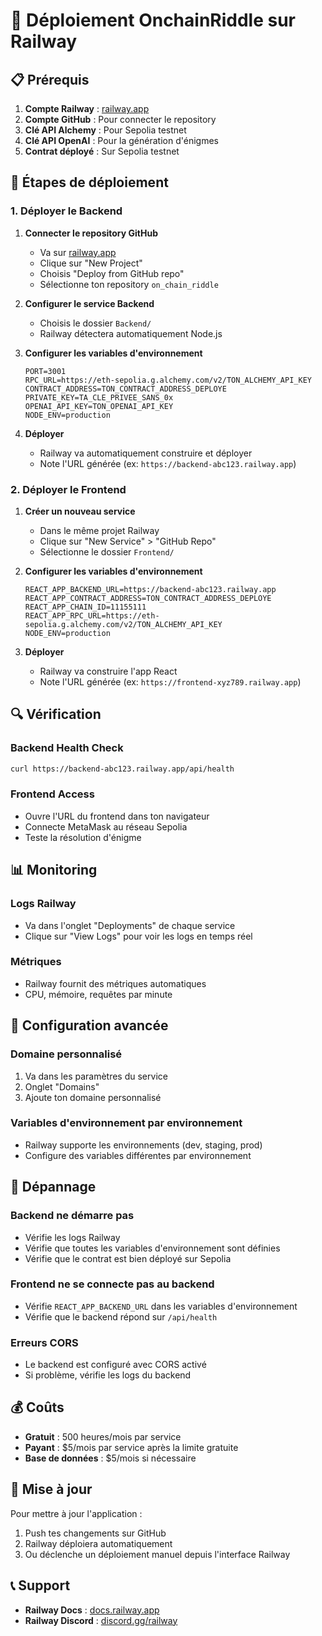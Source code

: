 # 🚀 Déploiement OnchainRiddle sur Railway

## 📋 Prérequis

1. **Compte Railway** : [railway.app](https://railway.app)
2. **Compte GitHub** : Pour connecter le repository
3. **Clé API Alchemy** : Pour Sepolia testnet
4. **Clé API OpenAI** : Pour la génération d'énigmes
5. **Contrat déployé** : Sur Sepolia testnet

## 🔧 Étapes de déploiement

### 1. **Déployer le Backend**

1. **Connecter le repository GitHub**
   - Va sur [railway.app](https://railway.app)
   - Clique sur "New Project"
   - Choisis "Deploy from GitHub repo"
   - Sélectionne ton repository `on_chain_riddle`

2. **Configurer le service Backend**
   - Choisis le dossier `Backend/`
   - Railway détectera automatiquement Node.js

3. **Configurer les variables d'environnement**
   ```
   PORT=3001
   RPC_URL=https://eth-sepolia.g.alchemy.com/v2/TON_ALCHEMY_API_KEY
   CONTRACT_ADDRESS=TON_CONTRACT_ADDRESS_DEPLOYE
   PRIVATE_KEY=TA_CLE_PRIVEE_SANS_0x
   OPENAI_API_KEY=TON_OPENAI_API_KEY
   NODE_ENV=production
   ```

4. **Déployer**
   - Railway va automatiquement construire et déployer
   - Note l'URL générée (ex: `https://backend-abc123.railway.app`)

### 2. **Déployer le Frontend**

1. **Créer un nouveau service**
   - Dans le même projet Railway
   - Clique sur "New Service" > "GitHub Repo"
   - Sélectionne le dossier `Frontend/`

2. **Configurer les variables d'environnement**
   ```
   REACT_APP_BACKEND_URL=https://backend-abc123.railway.app
   REACT_APP_CONTRACT_ADDRESS=TON_CONTRACT_ADDRESS_DEPLOYE
   REACT_APP_CHAIN_ID=11155111
   REACT_APP_RPC_URL=https://eth-sepolia.g.alchemy.com/v2/TON_ALCHEMY_API_KEY
   NODE_ENV=production
   ```

3. **Déployer**
   - Railway va construire l'app React
   - Note l'URL générée (ex: `https://frontend-xyz789.railway.app`)

## 🔍 Vérification

### Backend Health Check
```bash
curl https://backend-abc123.railway.app/api/health
```

### Frontend Access
- Ouvre l'URL du frontend dans ton navigateur
- Connecte MetaMask au réseau Sepolia
- Teste la résolution d'énigme

## 📊 Monitoring

### Logs Railway
- Va dans l'onglet "Deployments" de chaque service
- Clique sur "View Logs" pour voir les logs en temps réel

### Métriques
- Railway fournit des métriques automatiques
- CPU, mémoire, requêtes par minute

## 🔧 Configuration avancée

### Domaine personnalisé
1. Va dans les paramètres du service
2. Onglet "Domains"
3. Ajoute ton domaine personnalisé

### Variables d'environnement par environnement
- Railway supporte les environnements (dev, staging, prod)
- Configure des variables différentes par environnement

## 🚨 Dépannage

### Backend ne démarre pas
- Vérifie les logs Railway
- Vérifie que toutes les variables d'environnement sont définies
- Vérifie que le contrat est bien déployé sur Sepolia

### Frontend ne se connecte pas au backend
- Vérifie `REACT_APP_BACKEND_URL` dans les variables d'environnement
- Vérifie que le backend répond sur `/api/health`

### Erreurs CORS
- Le backend est configuré avec CORS activé
- Si problème, vérifie les logs du backend

## 💰 Coûts

- **Gratuit** : 500 heures/mois par service
- **Payant** : $5/mois par service après la limite gratuite
- **Base de données** : $5/mois si nécessaire

## 🔄 Mise à jour

Pour mettre à jour l'application :
1. Push tes changements sur GitHub
2. Railway déploiera automatiquement
3. Ou déclenche un déploiement manuel depuis l'interface Railway

## 📞 Support

- **Railway Docs** : [docs.railway.app](https://docs.railway.app)
- **Railway Discord** : [discord.gg/railway](https://discord.gg/railway) 